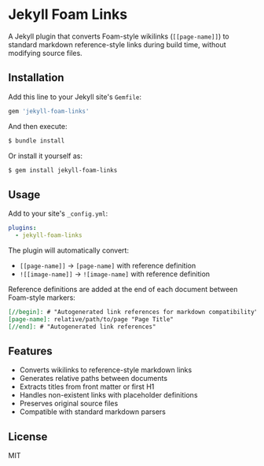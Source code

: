# Jekyll Foam Links

A Jekyll plugin that converts Foam-style wikilinks (`[[page-name]]`) to standard markdown reference-style links during build time, without modifying source files.

## Installation

Add this line to your Jekyll site's `Gemfile`:

```ruby
gem 'jekyll-foam-links'
```

And then execute:

```bash
$ bundle install
```

Or install it yourself as:

```bash
$ gem install jekyll-foam-links
```

## Usage

Add to your site's `_config.yml`:

```yaml
plugins:
  - jekyll-foam-links
```

The plugin will automatically convert:
- `[[page-name]]` → `[page-name]` with reference definition
- `![[image-name]]` → `![image-name]` with reference definition

Reference definitions are added at the end of each document between Foam-style markers:

```markdown
[//begin]: # "Autogenerated link references for markdown compatibility"
[page-name]: relative/path/to/page "Page Title"
[//end]: # "Autogenerated link references"
```

## Features

- Converts wikilinks to reference-style markdown links
- Generates relative paths between documents
- Extracts titles from front matter or first H1
- Handles non-existent links with placeholder definitions
- Preserves original source files
- Compatible with standard markdown parsers

## License

MIT